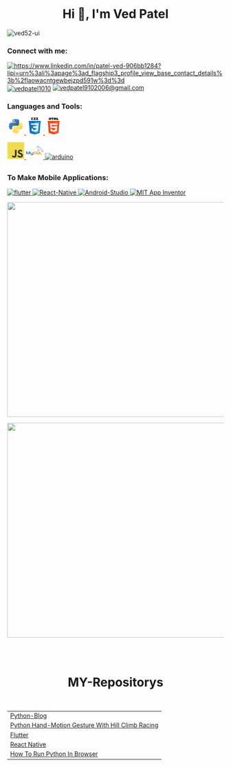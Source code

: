 <h1 align="center">Hi 👋, I'm Ved Patel</h1>
<p align="left"> <img src="https://i.pinimg.com/originals/90/70/32/9070324cdfc07c68d60eed0c39e77573.gif"  height="500" width="4000" alt="ved52-ui"/> </p>


<h3 align="left">Connect with me:</h3>
<p align="left">
<a href="https://linkedin.com/in/https://www.linkedin.com/in/patel-ved-906bb1284?lipi=urn%3ali%3apage%3ad_flagship3_profile_view_base_contact_details%3b%2flaowacntgewbejzpd591w%3d%3d" target="blank"><img align="center" src="https://raw.githubusercontent.com/rahuldkjain/github-profile-readme-generator/master/src/images/icons/Social/linked-in-alt.svg" alt="https://www.linkedin.com/in/patel-ved-906bb1284?lipi=urn%3ali%3apage%3ad_flagship3_profile_view_base_contact_details%3b%2flaowacntgewbejzpd591w%3d%3d" height="50" width="40"/></a>
<a href="https://instagram.com/vedpatel1010" target="blank"><img align="center" src="https://raw.githubusercontent.com/rahuldkjain/github-profile-readme-generator/master/src/images/icons/Social/instagram.svg" alt="vedpatel1010" height="30" width="40" /></a> <a href="https://mail.google.com/mail/u/0/#inbox?compose=DmwnWtDwjBPqrDsVzFKJQrTLtjqdmWFklnpSPkXMKkqhvhNJChZmkSdvjKRMMMJptVcBQDrfgTZV" target="blank"><img alignn="center" src="https://w7.pngwing.com/pngs/608/931/png-transparent-gmail-new-logo-icon-thumbnail.png" alt="vedpatel9102006@gmail.com" height="40" width="40"/></a>

</p>
<p>
<h3 align="left">Languages and Tools:</h3>
<a href="https://www.python.org" target="_blank" rel="noreferrer"> <img src="https://raw.githubusercontent.com/devicons/devicon/master/icons/python/python-original.svg" alt="python" width="40" height="40"/> </a> 
<a href="https://www.w3schools.com/css/" target="_blank" rel="noreferrer"> <img src="https://raw.githubusercontent.com/devicons/devicon/master/icons/css3/css3-original-wordmark.svg" alt="css3" width="40" height="40"/> </a> 
<a href="https://www.w3.org/html/" target="_blank" rel="noreferrer"> <img src="https://raw.githubusercontent.com/devicons/devicon/master/icons/html5/html5-original-wordmark.svg" alt="html5" width="40" height="40"/> </a>

<a href="https://developer.mozilla.org/en-US/docs/Web/JavaScript" target="_blank" rel="noreferrer"> <img src="https://raw.githubusercontent.com/devicons/devicon/master/icons/javascript/javascript-original.svg" alt="javascript" width="40" height="40"/> </a> 
<a href="https://www.mysql.com/" target="_blank" rel="noreferrer"> <img src="https://raw.githubusercontent.com/devicons/devicon/master/icons/mysql/mysql-original-wordmark.svg" alt="mysql" width="40" height="40"/> </a>
 <a href="https://www.arduino.cc/" target="_blank" rel="noreferrer"> <img src="https://cdn.worldvectorlogo.com/logos/arduino-1.svg" alt="arduino" width="40" height="40"/> </a> 

<h2><p>

<h3 align="left">To Make Mobile Applications:</h3>
<a href="https://flutter.dev/" target="_blank" rel="noreferrer"> <img src="https://img.icons8.com/color/512/flutter.png" alt="flutter" width="40" height="40"/> </a> 
<a href="https://reactnative.dev/" target="_blank" rel="noreferrer"> <img src="https://images-cdn.openxcell.com/wp-content/uploads/2024/07/25082439/reactnative-inner.svg" alt="React-Native" width="40" height="40"/> </a>
<a href="https://developer.android.com/studio" target="_blank" rel="noreferrer"> <img src="https://image.pngaaa.com/606/3417606-middle.png" alt="Android-Studio" width="40" height="40"/> </a>
<a href="https://appinventor.mit.edu/" target="_blank" rel="noreferrer"> <img src="https://gallery.appinventor.mit.edu/image/4535bf75-b139-42be-9dd4-43e1081c345e/dwsdw.png" alt="MIT App Inventor" width="40" height="40"/> </a> 


<p><img align="center" width="2000" height="500" src="https://i.pinimg.com/originals/7d/07/a2/7d07a255678962d30d8717dcf5dbd266.gif" ></p>
<p><img align="center" width="3000" height="500" src="https://i.pinimg.com/originals/64/fa/f6/64faf62f2dc4970d8463a4e4b1ae1052.gif"></p>
</p><br><br>
<h1 align="center" width="100">MY-Repositorys</h1><br>
<table>
<tr>
  <tr><td><a href="https://github.com/Ved52-ui/Python-Blog">Python-Blog</a><br></td></tr>
 <tr> <td><a href="https://github.com/Ved52-ui/Hill-Climb-Racing-With-Python-Gesture-">Python Hand-Motion Gesture With Hill Climb Racing</a><br></td></tr>
 <tr><td><a href="">Flutter</a><br></tr></td>
   <tr><td><a href="https://github.com/Ved52-ui/React-Native-Process">React Native</a><br></td></tr>
 <tr><td><a href="https://github.com/Ved52-ui/How-To-Run-Python-In-Browser">How To Run Python In Browser</a><br></tr></td>
</tr>
</table>

